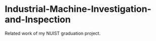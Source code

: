 # Industrial-Machine-Investigation-and-Inspection
Related work of my NUIST graduation project.





